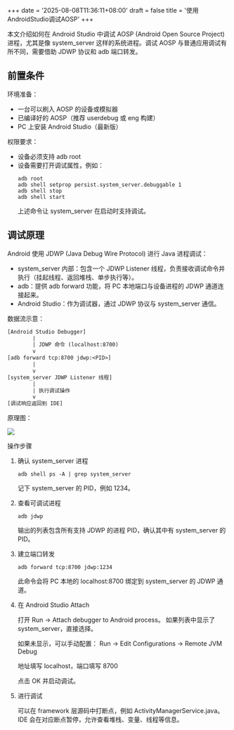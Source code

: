+++
date = '2025-08-08T11:36:11+08:00'
draft = false
title = '使用AndroidStudio调试AOSP'
+++

本文介绍如何在 Android Studio 中调试 AOSP (Android Open Source Project) 进程，尤其是像 system_server 这样的系统进程。调试 AOSP 与普通应用调试有所不同，需要借助 JDWP 协议和 adb 端口转发。

## 前置条件

环境准备：

* 一台可以刷入 AOSP 的设备或模拟器
* 已编译好的 AOSP（推荐 userdebug 或 eng 构建）
* PC 上安装 Android Studio（最新版）

权限要求：

* 设备必须支持 adb root
* 设备需要打开调试属性，例如：
    ```shell
    adb root
    adb shell setprop persist.system_server.debuggable 1
    adb shell stop
    adb shell start
    ```
    上述命令让 system_server 在启动时支持调试。

## 调试原理

Android 使用 JDWP (Java Debug Wire Protocol) 进行 Java 进程调试：

* system_server 内部：包含一个 JDWP Listener 线程，负责接收调试命令并执行（挂起线程、返回堆栈、单步执行等）。
* adb：提供 adb forward 功能，将 PC 本地端口与设备进程的 JDWP 通道连接起来。
* Android Studio：作为调试器，通过 JDWP 协议与 system_server 通信。

数据流示意：
```txt
[Android Studio Debugger]
        |
        | JDWP 命令 (localhost:8700)
        v
[adb forward tcp:8700 jdwp:<PID>]
        |
        v
[system_server JDWP Listener 线程]
        |
        | 执行调试操作
        v
[调试响应返回到 IDE]
```

原理图：

![](/ethenslab/images/android-jdwp.png)

操作步骤
1. 确认 system_server 进程
    ```shell
    adb shell ps -A | grep system_server
    ```
    记下 system_server 的 PID，例如 1234。

2. 查看可调试进程
    ```shell
    adb jdwp
    ```
    输出的列表包含所有支持 JDWP 的进程 PID，确认其中有 system_server 的 PID。

3. 建立端口转发
    ```shell
    adb forward tcp:8700 jdwp:1234
    ```
    此命令会将 PC 本地的 localhost:8700 绑定到 system_server 的 JDWP 通道。

4. 在 Android Studio Attach

    打开 Run → Attach debugger to Android process。
    如果列表中显示了 system_server，直接选择。

    如果未显示，可以手动配置：
    Run → Edit Configurations → Remote JVM Debug

    地址填写 localhost，端口填写 8700

    点击 OK 并启动调试。

5. 进行调试

    可以在 framework 层源码中打断点，例如 ActivityManagerService.java。
    IDE 会在对应断点暂停，允许查看堆栈、变量、线程等信息。
